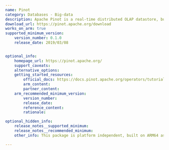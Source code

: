 ```yaml
---
name: Pinot
category: Databases - Big-data
description: Apache Pinot is a real-time distributed OLAP datastore, built to deliver scalable real-time analytics with low latency.
download_url: https://pinot.apache.org/download
works_on_arm: true
supported_minimum_version:
    version_number: 0.1.0
    release_date: 2019/03/08


optional_info:
    homepage_url: https://pinot.apache.org/
    support_caveats:
    alternative_options:
    getting_started_resources:
        official_docs: https://docs.pinot.apache.org/operators/tutorials/build-docker-images#build-image-with-arm64-base-image
        arm_content:
        partner_content:
    arm_recommended_minimum_version:
        version_number:
        release_date:
        reference_content:
        rationale:

optional_hidden_info:
    release_notes__supported_minimum:
    release_notes__recommended_minimum:
    other_info: This package is platform independent, built on ARM64 as part of testing.

---
```


